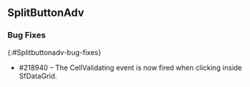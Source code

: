 ## SplitButtonAdv

### Bug Fixes
{:#Splitbuttonadv-bug-fixes}

* #218940 – The CellValidating event is now fired when clicking inside SfDataGrid.

